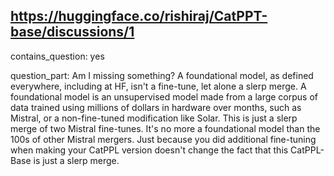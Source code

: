 ## https://huggingface.co/rishiraj/CatPPT-base/discussions/1

contains_question: yes

question_part: Am I missing something? A foundational model, as defined everywhere, including at HF, isn't a fine-tune, let alone a slerp merge. A foundational model is an unsupervised model made from a large corpus of data trained using millions of dollars in hardware over months, such as Mistral, or a non-fine-tuned modification like Solar. This is just a slerp merge of two Mistral fine-tunes. It's no more a foundational model than the 100s of other Mistral mergers. Just because you did additional fine-tuning when making your CatPPL version doesn't change the fact that this CatPPL-Base is just a slerp merge.